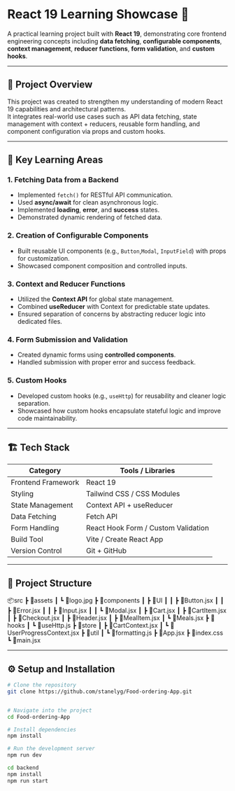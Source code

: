 # React 19 Learning Showcase 🚀

A practical learning project built with **React 19**, demonstrating core frontend engineering concepts including **data fetching**, **configurable components**, **context management**, **reducer functions**, **form validation**, and **custom hooks**.

---

## 🎯 Project Overview

This project was created to strengthen my understanding of modern React 19 capabilities and architectural patterns.  
It integrates real-world use cases such as API data fetching, state management with context + reducers, reusable form handling, and component configuration via props and custom hooks.

---

## 🧩 Key Learning Areas

### 1. Fetching Data from a Backend
- Implemented `fetch()` for RESTful API communication.  
- Used **async/await** for clean asynchronous logic.  
- Implemented **loading**, **error**, and **success** states.  
- Demonstrated dynamic rendering of fetched data.

### 2. Creation of Configurable Components
- Built reusable UI components (e.g., `Button`,`Modal`, `InputField`) with props for customization.  
- Showcased component composition and controlled inputs.

### 3. Context and Reducer Functions
- Utilized the **Context API** for global state management.  
- Combined **useReducer** with Context for predictable state updates.  
- Ensured separation of concerns by abstracting reducer logic into dedicated files.

### 4. Form Submission and Validation
- Created dynamic forms using **controlled components**.    
- Handled submission with proper error and success feedback.

### 5. Custom Hooks
- Developed custom hooks (e.g., `useHttp`) for reusability and cleaner logic separation.  
- Showcased how custom hooks encapsulate stateful logic and improve code maintainability.

---

## 🏗️ Tech Stack

| Category | Tools / Libraries |
|-----------|------------------|
| Frontend Framework | React 19 |
| Styling | Tailwind CSS / CSS Modules |
| State Management | Context API + useReducer |
| Data Fetching | Fetch API |
| Form Handling | React Hook Form / Custom Validation |
| Build Tool | Vite / Create React App |
| Version Control | Git + GitHub |

---

## 📂 Project Structure

📦src
 ┣ 📂assets
 ┃ ┗ 📜logo.jpg
 ┣ 📂components
 ┃ ┣ 📂UI
 ┃ ┃ ┣ 📜Button.jsx
 ┃ ┃ ┣ 📜Error.jsx
 ┃ ┃ ┣ 📜Input.jsx
 ┃ ┃ ┗ 📜Modal.jsx
 ┃ ┣ 📜Cart.jsx
 ┃ ┣ 📜CartItem.jsx
 ┃ ┣ 📜Checkout.jsx
 ┃ ┣ 📜Header.jsx
 ┃ ┣ 📜MealItem.jsx
 ┃ ┗ 📜Meals.jsx
 ┣ 📂hooks
 ┃ ┗ 📜useHttp.js
 ┣ 📂store
 ┃ ┣ 📜CartContext.jsx
 ┃ ┗ 📜UserProgressContext.jsx
 ┣ 📂util
 ┃ ┗ 📜formatting.js
 ┣ 📜App.jsx
 ┣ 📜index.css
 ┗ 📜main.jsx

---

## ⚙️ Setup and Installation

```bash
# Clone the repository
git clone https://github.com/stanelyg/Food-ordering-App.git


# Navigate into the project
cd Food-ordering-App

# Install dependencies
npm install

# Run the development server
npm run dev

cd backend
npm install
npm run start
